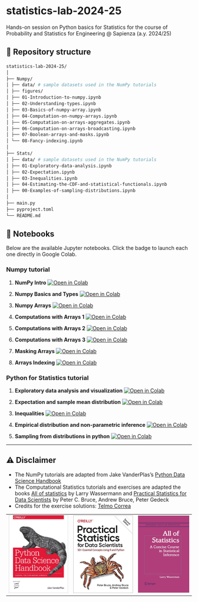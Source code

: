# statistics-lab-2024-25
Hands-on session on Python basics for Statistics for the course of Probability and Statistics for Engineering @ Sapienza (a.y. 2024/25)


## 📂 Repository structure


```bash
statistics-lab-2024-25/
│
├── Numpy/
│ ├── data/ # sample datasets used in the NumPy tutorials
│ ├── figures/
│ ├── 01-Introduction-to-numpy.ipynb
│ ├── 02-Understanding-types.ipynb
│ ├── 03-Basics-of-numpy-array.ipynb
│ ├── 04-Computation-on-numpy-arrays.ipynb
│ ├── 05-Computation-on-arrays-aggregates.ipynb
│ ├── 06-Computation-on-arrays-broadcasting.ipynb
│ ├── 07-Boolean-arrays-and-masks.ipynb
│ └── 08-Fancy-indexing.ipynb
│
├── Stats/
│ ├── data/ # sample datasets used in the NumPy tutorials
│ ├── 01-Exploratory-data-analysis.ipynb
│ ├── 02-Expectation.ipynb
│ ├── 03-Inequalities.ipynb
│ ├── 04-Estimating-the-CDF-and-statistical-functionals.ipynb
│ ├── 00-Examples-of-sampling-distributions.ipynb
│
├── main.py
├── pyproject.toml
└── README.md
```

## 📓 Notebooks

Below are the available Jupyter notebooks. Click the badge to launch each one directly in Google Colab.

### Numpy tutorial

1. **NumPy Intro** [![Open in Colab](https://colab.research.google.com/assets/colab-badge.svg)](https://colab.research.google.com/github/Engrima18/statistics-lab-2024-25/blob/main/numpy/01-numpy_basics.ipynb)

2. **Numpy Basics and Types** [![Open in Colab](https://colab.research.google.com/assets/colab-badge.svg)](https://colab.research.google.com/github/Engrima18/statistics-lab-2024-25/blob/main/numpy/02-Understanding-types.ipynb)

3. **Numpy Arrays** [![Open in Colab](https://colab.research.google.com/assets/colab-badge.svg)](https://colab.research.google.com/github/Engrima18/statistics-lab-2024-25/blob/main/numpy/03-Basics-of-numpy-array.ipynb)

4. **Computations with Arrays 1** [![Open in Colab](https://colab.research.google.com/assets/colab-badge.svg)](https://colab.research.google.com/github/Engrima18/statistics-lab-2024-25/blob/main/numpy/04-Computation-on-numpy-arrays.ipynb)

5. **Computations with Arrays 2** [![Open in Colab](https://colab.research.google.com/assets/colab-badge.svg)](https://colab.research.google.com/github/Engrima18/statistics-lab-2024-25/blob/main/numpy/05-Computation-on-arrays-aggregates.ipynb)

6. **Computations with Arrays 3** [![Open in Colab](https://colab.research.google.com/assets/colab-badge.svg)](https://colab.research.google.com/github/Engrima18/statistics-lab-2024-25/blob/main/numpy/06-Computation-on-arrays-broadcasting.ipynb)

7. **Masking Arrays** [![Open in Colab](https://colab.research.google.com/assets/colab-badge.svg)](https://colab.research.google.com/github/Engrima18/statistics-lab-2024-25/blob/main/numpy/07-Boolean-arrays-and-masks.ipynb)

8. **Arrays Indexing** [![Open in Colab](https://colab.research.google.com/assets/colab-badge.svg)](https://colab.research.google.com/github/Engrima18/statistics-lab-2024-25/blob/main/numpy/08-Fancy-indexing.ipynb)

### Python for Statistics tutorial

1. **Exploratory data analysis and visualization** [![Open in Colab](https://colab.research.google.com/assets/colab-badge.svg)](https://colab.research.google.com/github/Engrima18/statistics-lab-2024-25/blob/main/stats/01-Exploratory-data-analysis.ipynb)

2. **Expectation and sample mean distribution** [![Open in Colab](https://colab.research.google.com/assets/colab-badge.svg)](https://colab.research.google.com/github/Engrima18/statistics-lab-2024-25/blob/main/stats/02-Expectation.ipynb)

3. **Inequalities** [![Open in Colab](https://colab.research.google.com/assets/colab-badge.svg)](https://colab.research.google.com/github/Engrima18/statistics-lab-2024-25/blob/main/stats/03-Inequalities.ipynb)

4. **Empirical distribution and non-parametric inference** [![Open in Colab](https://colab.research.google.com/assets/colab-badge.svg)](https://colab.research.google.com/github/Engrima18/statistics-lab-2024-25/blob/main/stats/04-Estimating-the-CDF-and-statistical-functionals.ipynb)

5. **Sampling from distributions in python** [![Open in Colab](https://colab.research.google.com/assets/colab-badge.svg)](https://colab.research.google.com/github/Engrima18/statistics-lab-2024-25/blob/main/stats/00-Examples-of-sampling-distributions.ipynb)


---

## ⚠️ Disclaimer

- The NumPy tutorials are adapted from Jake VanderPlas’s [Python Data Science Handbook](https://github.com/jakevdp/PythonDataScienceHandbook)
- The Computational Statistics tutorials and exercises are adapted the books [All of statistics](https://link.springer.com/book/10.1007/978-0-387-21736-9) by Larry Wassermann and [Practical Statistics for Data Scientists](https://github.com/gedeck/practical-statistics-for-data-scientists) by Peter C. Bruce, Andrew Bruce, Peter Gedeck
- Credits for the exercise solutions: [Telmo Correa](https://github.com/telmo-correa/all-of-statistics)

<table width='100%'>
<td><img src='images/pdsh.jpg' width=220></td>
  <td><img src='images/OReilly-english.jpg' width=220></td>
  <td><img src='images/aos.jpg' width=190></td>
</table>
